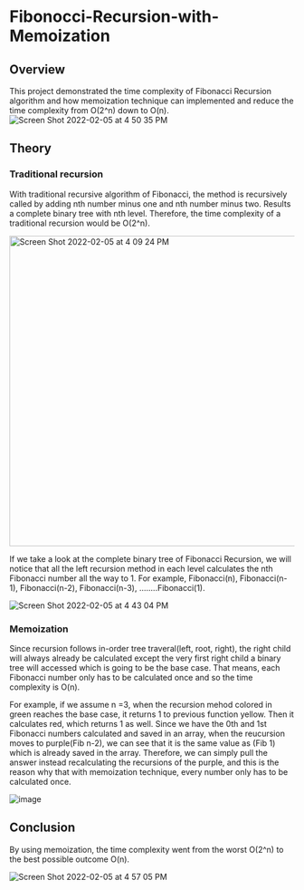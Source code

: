 # Fibonocci-Recursion-with-Memoization

## Overview
This project demonstrated the time complexity of Fibonacci Recursion algorithm and how memoization technique can implemented and reduce the time complexity from O(2^n) down to O(n).
![Screen Shot 2022-02-05 at 4 50 35 PM](https://user-images.githubusercontent.com/84875731/152663996-5de0f160-b7e9-46ce-9a5a-b5cc729d35d2.png)


## Theory
### Traditional recursion
With traditional recursive algorithm of Fibonacci, the method is recursively called by adding nth number minus one and nth number minus two. Results a complete binary tree with nth level. Therefore, the time complexity of a traditional recursion would be O(2^n).

<img width="548" alt="Screen Shot 2022-02-05 at 4 09 24 PM" src="https://user-images.githubusercontent.com/84875731/152663202-32fe54dd-df33-4c85-aa32-cc2272bdf6bd.png">
    
If we take a look at the complete binary tree of Fibonacci Recursion, we will notice that all the left recursion method in each level calculates the nth Fibonacci number all the way to 1. For example, Fibonacci(n), Fibonacci(n-1), Fibonacci(n-2), Fibonacci(n-3), ........Fibonacci(1).

![Screen Shot 2022-02-05 at 4 43 04 PM](https://user-images.githubusercontent.com/84875731/152663837-dd9e8197-d752-464e-a7cf-45a39efe85b7.png)

### Memoization
Since recursion follows in-order tree traveral(left, root, right), the right child will always already be calculated except the very first right child a binary tree will accessed which is going to be the base case. That means, each Fibonacci number only has to be calculated once and so the time complexity is O(n).

For example, if we assume n =3, when the recursion mehod colored in green reaches the base case, it returns 1 to previous function yellow. Then it calculates red, which returns 1 as well. Since we have the 0th and 1st Fibonacci numbers calculated and saved in an array, when the reucursion moves to purple(Fib n-2), we can see that it is the same value as (Fib 1) which is already saved in the array. Therefore, we can simply pull the answer instead recalculating the recursions of the purple, and this is the reason why that with memoization technique, every number only has to be calculated once.

![image](https://user-images.githubusercontent.com/84875731/152707917-d3eacfa2-d3f7-4e58-8efc-c15c9afc9354.png)


## Conclusion
By using memoization, the time complexity went from the worst O(2^n) to the best possible outcome O(n). 

![Screen Shot 2022-02-05 at 4 57 05 PM](https://user-images.githubusercontent.com/84875731/152664103-908e29e2-132e-4b10-baa4-57955f772770.png)

